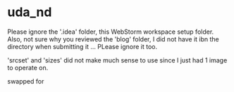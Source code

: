 # uda_nd
Please ignore the '.idea' folder, this WebStorm workspace setup folder.
Also, not sure why you reviewed the 'blog' folder, I did not have it ibn the directory when submitting it ... PLease ignore it too.

'srcset' and 'sizes' did not make much sense to use since I just had 1 image to operate on.

<a> swapped for <picture>
